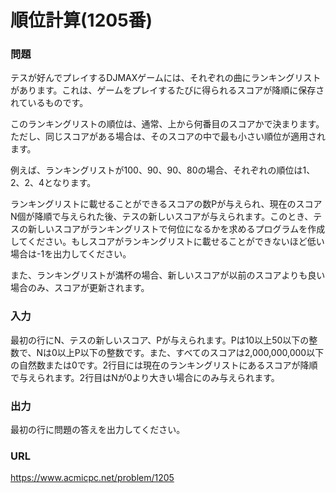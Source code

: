 # 順位計算\(1205番\)

### 問題

テスが好んでプレイするDJMAXゲームには、それぞれの曲にランキングリストがあります。これは、ゲームをプレイするたびに得られるスコアが降順に保存されているものです。

このランキングリストの順位は、通常、上から何番目のスコアかで決まります。ただし、同じスコアがある場合は、そのスコアの中で最も小さい順位が適用されます。

例えば、ランキングリストが100、90、90、80の場合、それぞれの順位は1、2、2、4となります。

ランキングリストに載せることができるスコアの数Pが与えられ、現在のスコアN個が降順で与えられた後、テスの新しいスコアが与えられます。このとき、テスの新しいスコアがランキングリストで何位になるかを求めるプログラムを作成してください。もしスコアがランキングリストに載せることができないほど低い場合は-1を出力してください。

また、ランキングリストが満杯の場合、新しいスコアが以前のスコアよりも良い場合のみ、スコアが更新されます。
     

### 入力

最初の行にN、テスの新しいスコア、Pが与えられます。Pは10以上50以下の整数で、Nは0以上P以下の整数です。また、すべてのスコアは2,000,000,000以下の自然数または0です。2行目には現在のランキングリストにあるスコアが降順で与えられます。2行目はNが0より大きい場合にのみ与えられます。


### 出力

最初の行に問題の答えを出力してください。


### URL

https://www.acmicpc.net/problem/1205